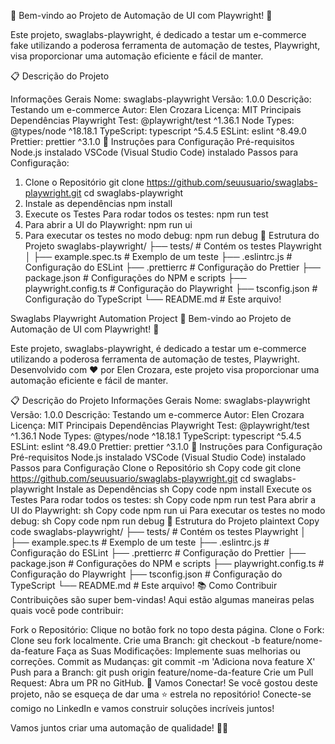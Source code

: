 
🎉 Bem-vindo ao Projeto de Automação de UI com Playwright! 🎉

Este projeto, swaglabs-playwright, é dedicado a testar um e-commerce fake utilizando a poderosa ferramenta de automação de testes, Playwright, visa proporcionar uma automação eficiente e fácil de manter.

📋 Descrição do Projeto

Informações Gerais
Nome: swaglabs-playwright
Versão: 1.0.0
Descrição: Testando um e-commerce
Autor: Elen Crozara
Licença: MIT
Principais Dependências
Playwright Test: @playwright/test ^1.36.1
Node Types: @types/node ^18.18.1
TypeScript: typescript ^5.4.5
ESLint: eslint ^8.49.0
Prettier: prettier ^3.1.0
🚀 Instruções para Configuração
Pré-requisitos
Node.js instalado
VSCode (Visual Studio Code) instalado
Passos para Configuração:
1. Clone o Repositório
git clone https://github.com/seuusuario/swaglabs-playwright.git
   cd swaglabs-playwright
2. Instale as dependências
   npm install
3. Execute os Testes
Para rodar todos os testes:
  npm run test
4. Para abrir a UI do Playwright:
   npm run ui
5. Para executar os testes no modo debug:
   npm run debug
🌟 Estrutura do Projeto
swaglabs-playwright/
├── tests/                   # Contém os testes Playwright
│   ├── example.spec.ts      # Exemplo de um teste
├── .eslintrc.js             # Configuração do ESLint
├── .prettierrc              # Configuração do Prettier
├── package.json             # Configurações do NPM e scripts
├── playwright.config.ts     # Configuração do Playwright
├── tsconfig.json            # Configuração do TypeScript
└── README.md                # Este arquivo!


Swaglabs Playwright Automation Project
🎉 Bem-vindo ao Projeto de Automação de UI com Playwright! 🎉

Este projeto, swaglabs-playwright, é dedicado a testar um e-commerce utilizando a poderosa ferramenta de automação de testes, Playwright. Desenvolvido com ❤️ por Elen Crozara, este projeto visa proporcionar uma automação eficiente e fácil de manter.

📋 Descrição do Projeto
Informações Gerais
Nome: swaglabs-playwright
Versão: 1.0.0
Descrição: Testando um e-commerce
Autor: Elen Crozara
Licença: MIT
Principais Dependências
Playwright Test: @playwright/test ^1.36.1
Node Types: @types/node ^18.18.1
TypeScript: typescript ^5.4.5
ESLint: eslint ^8.49.0
Prettier: prettier ^3.1.0
🚀 Instruções para Configuração
Pré-requisitos
Node.js instalado
VSCode (Visual Studio Code) instalado
Passos para Configuração
Clone o Repositório
sh
Copy code
git clone https://github.com/seuusuario/swaglabs-playwright.git
cd swaglabs-playwright
Instale as Dependências
sh
Copy code
npm install
Execute os Testes
Para rodar todos os testes:
sh
Copy code
npm run test
Para abrir a UI do Playwright:
sh
Copy code
npm run ui
Para executar os testes no modo debug:
sh
Copy code
npm run debug
🌟 Estrutura do Projeto
plaintext
Copy code
swaglabs-playwright/
├── tests/                   # Contém os testes Playwright
│   ├── example.spec.ts      # Exemplo de um teste
├── .eslintrc.js             # Configuração do ESLint
├── .prettierrc              # Configuração do Prettier
├── package.json             # Configurações do NPM e scripts
├── playwright.config.ts     # Configuração do Playwright
├── tsconfig.json            # Configuração do TypeScript
└── README.md                # Este arquivo!
📚 Como Contribuir
Contribuições são super bem-vindas! Aqui estão algumas maneiras pelas quais você pode contribuir:

Fork o Repositório: Clique no botão fork no topo desta página.
Clone o Fork: Clone seu fork localmente.
Crie uma Branch:
git checkout -b feature/nome-da-feature
Faça as Suas Modificações: Implemente suas melhorias ou correções.
Commit as Mudanças:
git commit -m 'Adiciona nova feature X'
Push para a Branch:
git push origin feature/nome-da-feature
Crie um Pull Request: Abra um PR no GitHub.
🤝 Vamos Conectar!
Se você gostou deste projeto, não se esqueça de dar uma ⭐️ estrela no repositório! Conecte-se comigo no LinkedIn e vamos construir soluções incríveis juntos!

Vamos juntos criar uma automação de qualidade! 🚀✨
